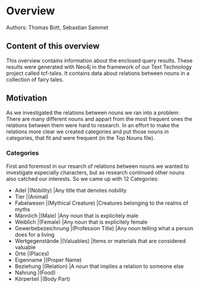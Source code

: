 # Overview
Authors: Thomas Bott, Sebastian Sammet
## Content of this overview
This overview contains information about the enclosed query results. These results were generated with Neo4j in the framework of our Text Technology project called tcf-tales. It contains data about relations between nouns in a collection of fairy tales.
## Motivation
As we investigated the relations between nouns we ran into a problem: There are many different nouns and appart from the most frequent ones the relations between them were hard to research. In an effort to make the relations more clear we created categories and put those nouns in categories, that fit and were frequent (in the Top Nouns file).
### Categories
First and foremost in our resarch of relations between nouns we wanted to investigate especially characters, but as research continued other nouns also catched our interests. So we came up with 12 Categories:

- Adel        |(Nobility)  |Any title that denotes nobility
- Tier        |(Animal)    
- Fabelwesen  |(Mythical Creature) |Creatures belonging to the realms of myths
- Männlich    |(Male)      |Any noun that is explicitely male
- Weiblich    |(Female)    |Any noun that is explicitely female
- Gewerbebezeichnung |(Profession Title) |Any noun telling what a person does for a living
- Wertgegenstände |(Valuables) |Items or materials that are considered valuable
- Orte        |(Places)
- Eigenname   |(Proper Name)
- Beziehung   |(Relation)  |A noun that implies a relation to someone else
- Nahrung     |(Food)
- Körperteil  |(Body Part)
